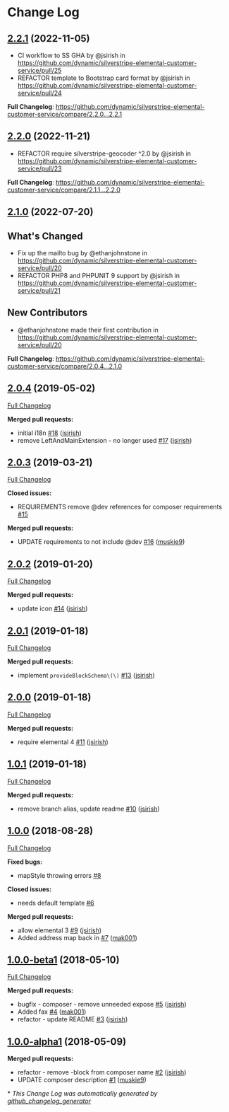 # Change Log

## [2.2.1](https://github.com/dynamic/silverstripe-elemental-customer-service/tree/2.2.1) (2022-11-05)

* CI workflow to SS GHA by @jsirish in https://github.com/dynamic/silverstripe-elemental-customer-service/pull/25
* REFACTOR template to Bootstrap card format by @jsirish in https://github.com/dynamic/silverstripe-elemental-customer-service/pull/24


**Full Changelog**: https://github.com/dynamic/silverstripe-elemental-customer-service/compare/2.2.0...2.2.1

## [2.2.0](https://github.com/dynamic/silverstripe-elemental-customer-service/tree/2.2.0) (2022-11-21)
* REFACTOR require silverstripe-geocoder ^2.0 by @jsirish in https://github.com/dynamic/silverstripe-elemental-customer-service/pull/23

**Full Changelog**: https://github.com/dynamic/silverstripe-elemental-customer-service/compare/2.1.1...2.2.0

## [2.1.0](https://github.com/dynamic/silverstripe-elemental-customer-service/tree/2.1.0) (2022-07-20)

## What's Changed
* Fix up the mailto bug by @ethanjohnstone in https://github.com/dynamic/silverstripe-elemental-customer-service/pull/20
* REFACTOR PHP8 and PHPUNIT 9 support by @jsirish in https://github.com/dynamic/silverstripe-elemental-customer-service/pull/21

## New Contributors
* @ethanjohnstone made their first contribution in https://github.com/dynamic/silverstripe-elemental-customer-service/pull/20

**Full Changelog**: https://github.com/dynamic/silverstripe-elemental-customer-service/compare/2.0.4...2.1.0

## [2.0.4](https://github.com/dynamic/silverstripe-elemental-customer-service/tree/2.0.4) (2019-05-02)
[Full Changelog](https://github.com/dynamic/silverstripe-elemental-customer-service/compare/2.0.3...2.0.4)

**Merged pull requests:**

- initial i18n [\#18](https://github.com/dynamic/silverstripe-elemental-customer-service/pull/18) ([jsirish](https://github.com/jsirish))
- remove LeftAndMainExtension - no longer used [\#17](https://github.com/dynamic/silverstripe-elemental-customer-service/pull/17) ([jsirish](https://github.com/jsirish))

## [2.0.3](https://github.com/dynamic/silverstripe-elemental-customer-service/tree/2.0.3) (2019-03-21)
[Full Changelog](https://github.com/dynamic/silverstripe-elemental-customer-service/compare/2.0.2...2.0.3)

**Closed issues:**

- REQUIREMENTS remove @dev references for composer requirements [\#15](https://github.com/dynamic/silverstripe-elemental-customer-service/issues/15)

**Merged pull requests:**

- UPDATE requirements to not include @dev [\#16](https://github.com/dynamic/silverstripe-elemental-customer-service/pull/16) ([muskie9](https://github.com/muskie9))

## [2.0.2](https://github.com/dynamic/silverstripe-elemental-customer-service/tree/2.0.2) (2019-01-20)
[Full Changelog](https://github.com/dynamic/silverstripe-elemental-customer-service/compare/2.0.1...2.0.2)

**Merged pull requests:**

- update icon [\#14](https://github.com/dynamic/silverstripe-elemental-customer-service/pull/14) ([jsirish](https://github.com/jsirish))

## [2.0.1](https://github.com/dynamic/silverstripe-elemental-customer-service/tree/2.0.1) (2019-01-18)
[Full Changelog](https://github.com/dynamic/silverstripe-elemental-customer-service/compare/2.0.0...2.0.1)

**Merged pull requests:**

- implement `provideBlockSchema\(\)` [\#13](https://github.com/dynamic/silverstripe-elemental-customer-service/pull/13) ([jsirish](https://github.com/jsirish))

## [2.0.0](https://github.com/dynamic/silverstripe-elemental-customer-service/tree/2.0.0) (2019-01-18)
[Full Changelog](https://github.com/dynamic/silverstripe-elemental-customer-service/compare/1.0.1...2.0.0)

**Merged pull requests:**

- require elemental 4 [\#11](https://github.com/dynamic/silverstripe-elemental-customer-service/pull/11) ([jsirish](https://github.com/jsirish))

## [1.0.1](https://github.com/dynamic/silverstripe-elemental-customer-service/tree/1.0.1) (2019-01-18)
[Full Changelog](https://github.com/dynamic/silverstripe-elemental-customer-service/compare/1.0.0...1.0.1)

**Merged pull requests:**

- remove branch alias, update readme [\#10](https://github.com/dynamic/silverstripe-elemental-customer-service/pull/10) ([jsirish](https://github.com/jsirish))

## [1.0.0](https://github.com/dynamic/silverstripe-elemental-customer-service/tree/1.0.0) (2018-08-28)
[Full Changelog](https://github.com/dynamic/silverstripe-elemental-customer-service/compare/1.0.0-beta1...1.0.0)

**Fixed bugs:**

- mapStyle throwing errors [\#8](https://github.com/dynamic/silverstripe-elemental-customer-service/issues/8)

**Closed issues:**

- needs default template [\#6](https://github.com/dynamic/silverstripe-elemental-customer-service/issues/6)

**Merged pull requests:**

- allow elemental 3 [\#9](https://github.com/dynamic/silverstripe-elemental-customer-service/pull/9) ([jsirish](https://github.com/jsirish))
- Added address map back in [\#7](https://github.com/dynamic/silverstripe-elemental-customer-service/pull/7) ([mak001](https://github.com/mak001))

## [1.0.0-beta1](https://github.com/dynamic/silverstripe-elemental-customer-service/tree/1.0.0-beta1) (2018-05-10)
[Full Changelog](https://github.com/dynamic/silverstripe-elemental-customer-service/compare/1.0.0-alpha1...1.0.0-beta1)

**Merged pull requests:**

- bugfix - composer - remove unneeded expose [\#5](https://github.com/dynamic/silverstripe-elemental-customer-service/pull/5) ([jsirish](https://github.com/jsirish))
- Added fax [\#4](https://github.com/dynamic/silverstripe-elemental-customer-service/pull/4) ([mak001](https://github.com/mak001))
- refactor - update README [\#3](https://github.com/dynamic/silverstripe-elemental-customer-service/pull/3) ([jsirish](https://github.com/jsirish))

## [1.0.0-alpha1](https://github.com/dynamic/silverstripe-elemental-customer-service/tree/1.0.0-alpha1) (2018-05-09)
**Merged pull requests:**

- refactor - remove -block from composer name [\#2](https://github.com/dynamic/silverstripe-elemental-customer-service/pull/2) ([jsirish](https://github.com/jsirish))
- UPDATE composer description [\#1](https://github.com/dynamic/silverstripe-elemental-customer-service/pull/1) ([muskie9](https://github.com/muskie9))



\* *This Change Log was automatically generated by [github_changelog_generator](https://github.com/skywinder/Github-Changelog-Generator)*

